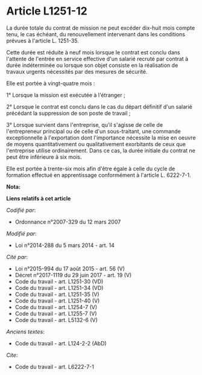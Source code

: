 # Article L1251-12

La durée totale du contrat de mission ne peut excéder dix-huit mois compte tenu, le cas échéant, du renouvellement
intervenant dans les conditions prévues à l'article L. 1251-35. 

Cette durée est réduite à neuf mois lorsque le contrat est conclu dans l'attente de l'entrée en service effective d'un
salarié recruté par contrat à durée indéterminée ou lorsque son objet consiste en la réalisation de travaux urgents
nécessités par des mesures de sécurité. 

Elle est portée à vingt-quatre mois : 

1° Lorsque la mission est exécutée à l'étranger ; 

2° Lorsque le contrat est conclu dans le cas du départ définitif d'un salarié précédant la suppression de son poste de
travail ; 

3° Lorsque survient dans l'entreprise, qu'il s'agisse de celle de l'entrepreneur principal ou de celle d'un sous-traitant,
une commande exceptionnelle à l'exportation dont l'importance nécessite la mise en oeuvre de moyens quantitativement ou
qualitativement exorbitants de ceux que l'entreprise utilise ordinairement. Dans ce cas, la durée initiale du contrat ne peut
être inférieure à six mois. 

Elle est portée à trente-six mois afin d'être égale à celle du cycle de formation effectué en apprentissage conformément à
l'article L. 6222-7-1.

**Nota:**



**Liens relatifs à cet article**

_Codifié par_:

  - Ordonnance n°2007-329 du 12 mars 2007

_Modifié par_:

  - Loi n°2014-288 du 5 mars 2014 - art. 14

_Cité par_:

  - Loi n°2015-994 du 17 août 2015 - art. 56 (V)
  - Décret n°2017-1119 du 29 juin 2017 - art. 19 (V)
  - Code du travail - art. L1251-30 (VD)
  - Code du travail - art. L1251-34 (VD)
  - Code du travail - art. L1251-35 (V)
  - Code du travail - art. L1251-40 (V)
  - Code du travail - art. L1254-7 (V)
  - Code du travail - art. L1255-7 (V)
  - Code du travail - art. L5132-6 (V)

_Anciens textes_:

  - Code du travail - art. L124-2-2 (AbD)

_Cite_:

  - Code du travail - art. L6222-7-1
